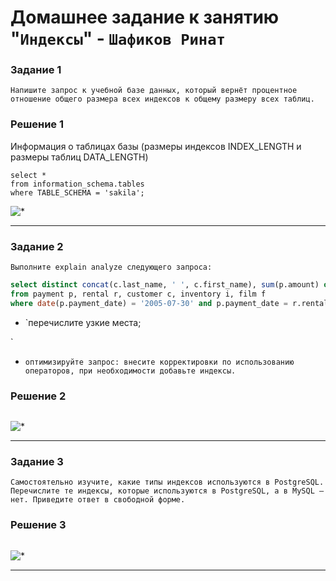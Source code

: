 # Домашнее задание к занятию "`Индексы`" - `Шафиков Ринат`

### Задание 1

`Напишите запрос к учебной базе данных, который вернёт процентное отношение общего размера всех индексов к общему размеру всех таблиц.`

### Решение 1

Информация о таблицах базы (размеры индексов INDEX_LENGTH и размеры таблиц DATA_LENGTH)

```
select *  
from information_schema.tables
where TABLE_SCHEMA = 'sakila';
```

![*](img/*.png)

---

### Задание 2

`Выполните explain analyze следующего запроса:`



```sql
select distinct concat(c.last_name, ' ', c.first_name), sum(p.amount) over (partition by c.customer_id, f.title)
from payment p, rental r, customer c, inventory i, film f
where date(p.payment_date) = '2005-07-30' and p.payment_date = r.rental_date and r.customer_id = c.customer_id and i.inventory_id = r.inventory_id
```
- `перечислите узкие места;

`
- `оптимизируйте запрос: внесите корректировки по использованию операторов, при необходимости добавьте индексы.`

### Решение 2

```

```

![*](img/*.png)

---

### Задание 3

`Самостоятельно изучите, какие типы индексов используются в PostgreSQL. Перечислите те индексы, которые используются в PostgreSQL, а в MySQL — нет.
Приведите ответ в свободной форме.`

### Решение 3

```

```

![*](img/*.png)

---
